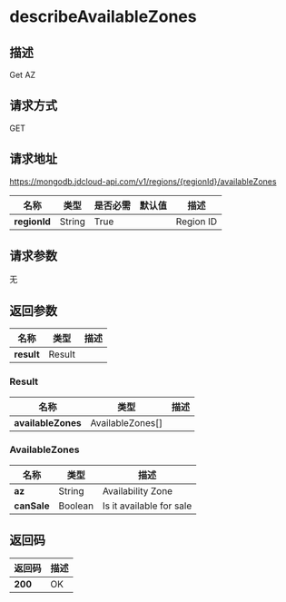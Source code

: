 # describeAvailableZones


## 描述
Get AZ

## 请求方式
GET

## 请求地址
https://mongodb.jdcloud-api.com/v1/regions/{regionId}/availableZones

|名称|类型|是否必需|默认值|描述|
|---|---|---|---|---|
|**regionId**|String|True| |Region ID|

## 请求参数
无


## 返回参数
|名称|类型|描述|
|---|---|---|
|**result**|Result| |

### Result
|名称|类型|描述|
|---|---|---|
|**availableZones**|AvailableZones[]| |
### AvailableZones
|名称|类型|描述|
|---|---|---|
|**az**|String|Availability Zone|
|**canSale**|Boolean|Is it available for sale|

## 返回码
|返回码|描述|
|---|---|
|**200**|OK|
